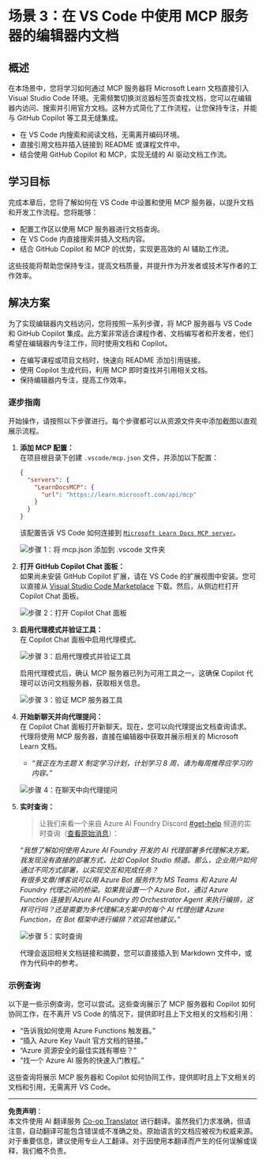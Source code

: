 <!--
CO_OP_TRANSLATOR_METADATA:
{
  "original_hash": "db532b1ec386c9ce38c791653dc3c881",
  "translation_date": "2025-07-14T06:47:29+00:00",
  "source_file": "09-CaseStudy/docs-mcp/solution/scenario3/README.md",
  "language_code": "zh"
}
-->
# 场景 3：在 VS Code 中使用 MCP 服务器的编辑器内文档

## 概述

在本场景中，您将学习如何通过 MCP 服务器将 Microsoft Learn 文档直接引入 Visual Studio Code 环境。无需频繁切换浏览器标签页查找文档，您可以在编辑器内访问、搜索并引用官方文档。这种方式简化了工作流程，让您保持专注，并能与 GitHub Copilot 等工具无缝集成。

- 在 VS Code 内搜索和阅读文档，无需离开编码环境。
- 直接引用文档并插入链接到 README 或课程文件中。
- 结合使用 GitHub Copilot 和 MCP，实现无缝的 AI 驱动文档工作流。

## 学习目标

完成本章后，您将了解如何在 VS Code 中设置和使用 MCP 服务器，以提升文档和开发工作流程。您将能够：

- 配置工作区以使用 MCP 服务器进行文档查询。
- 在 VS Code 内直接搜索并插入文档内容。
- 结合 GitHub Copilot 和 MCP 的优势，实现更高效的 AI 辅助工作流。

这些技能将帮助您保持专注，提高文档质量，并提升作为开发者或技术写作者的工作效率。

## 解决方案

为了实现编辑器内文档访问，您将按照一系列步骤，将 MCP 服务器与 VS Code 和 GitHub Copilot 集成。此方案非常适合课程作者、文档编写者和开发者，他们希望在编辑器内专注工作，同时使用文档和 Copilot。

- 在编写课程或项目文档时，快速向 README 添加引用链接。
- 使用 Copilot 生成代码，利用 MCP 即时查找并引用相关文档。
- 保持编辑器内专注，提高工作效率。

### 逐步指南

开始操作，请按照以下步骤进行。每个步骤都可以从资源文件夹中添加截图以直观展示流程。

1. **添加 MCP 配置：**  
   在项目根目录下创建 `.vscode/mcp.json` 文件，并添加以下配置：  
   ```json
   {
     "servers": {
       "LearnDocsMCP": {
         "url": "https://learn.microsoft.com/api/mcp"
       }
     }
   }
   ```  
   该配置告诉 VS Code 如何连接到 [`Microsoft Learn Docs MCP server`](https://github.com/MicrosoftDocs/mcp)。
   
   ![步骤 1：将 mcp.json 添加到 .vscode 文件夹](../../../../../../translated_images/step1-mcp-json.c06a007fccc3edfaf0598a31903c9ec71476d9fd3ae6c1b2b4321fd38688ca4b.zh.png)
    
2. **打开 GitHub Copilot Chat 面板：**  
   如果尚未安装 GitHub Copilot 扩展，请在 VS Code 的扩展视图中安装。您可以直接从 [Visual Studio Code Marketplace](https://marketplace.visualstudio.com/items?itemName=GitHub.copilot-chat) 下载。然后，从侧边栏打开 Copilot Chat 面板。

   ![步骤 2：打开 Copilot Chat 面板](../../../../../../translated_images/step2-copilot-panel.f1cc86e9b9b8cd1a85e4df4923de8bafee4830541ab255e3c90c09777fed97db.zh.png)

3. **启用代理模式并验证工具：**  
   在 Copilot Chat 面板中启用代理模式。

   ![步骤 3：启用代理模式并验证工具](../../../../../../translated_images/step3-agent-mode.cdc32520fd7dd1d149c3f5226763c1d85a06d3c041d4cc983447625bdbeff4d4.zh.png)

   启用代理模式后，确认 MCP 服务器已列为可用工具之一。这确保 Copilot 代理可以访问文档服务器，获取相关信息。
   
   ![步骤 3：验证 MCP 服务器工具](../../../../../../translated_images/step3-verify-mcp-tool.76096a6329cbfecd42888780f322370a0d8c8fa003ed3eeb7ccd23f0fc50c1ad.zh.png)

4. **开始新聊天并向代理提问：**  
   在 Copilot Chat 面板打开新聊天。现在，您可以向代理提出文档查询请求。代理将使用 MCP 服务器，直接在编辑器中获取并展示相关的 Microsoft Learn 文档。

   - *“我正在为主题 X 制定学习计划，计划学习 8 周，请为每周推荐应学习的内容。”*

   ![步骤 4：在聊天中向代理提问](../../../../../../translated_images/step4-prompt-chat.12187bb001605efc5077992b621f0fcd1df12023c5dce0464f8eb8f3d595218f.zh.png)

5. **实时查询：**

   > 让我们来看一个来自 Azure AI Foundry Discord [#get-help](https://discord.gg/D6cRhjHWSC) 频道的实时查询（[查看原始消息](https://discord.com/channels/1113626258182504448/1385498306720829572)）：
   
   *“我想了解如何使用 Azure AI Foundry 开发的 AI 代理部署多代理解决方案。我发现没有直接的部署方式，比如 Copilot Studio 频道。那么，企业用户如何通过不同方式部署，以实现交互和完成任务？  
   有很多文章/博客说可以用 Azure Bot 服务作为 MS Teams 和 Azure AI Foundry 代理之间的桥梁。如果我设置一个 Azure Bot，通过 Azure Function 连接到 Azure AI Foundry 的 Orchestrator Agent 来执行编排，这样可行吗？还是需要为多代理解决方案中的每个 AI 代理创建 Azure Function，在 Bot 框架中进行编排？欢迎其他建议。”*

   ![步骤 5：实时查询](../../../../../../translated_images/step5-live-queries.49db3e4a50bea27327e3cb18c24d263b7d134930d78e7392f9515a1c00264a7f.zh.png)

   代理会返回相关文档链接和摘要，您可以直接插入到 Markdown 文件中，或作为代码中的参考。

### 示例查询

以下是一些示例查询，您可以尝试。这些查询展示了 MCP 服务器和 Copilot 如何协同工作，在不离开 VS Code 的情况下，提供即时且上下文相关的文档和引用：

- “告诉我如何使用 Azure Functions 触发器。”
- “插入 Azure Key Vault 官方文档的链接。”
- “Azure 资源安全的最佳实践有哪些？”
- “找一个 Azure AI 服务的快速入门教程。”

这些查询将展示 MCP 服务器和 Copilot 如何协同工作，提供即时且上下文相关的文档和引用，无需离开 VS Code。

---

**免责声明**：  
本文件使用 AI 翻译服务 [Co-op Translator](https://github.com/Azure/co-op-translator) 进行翻译。虽然我们力求准确，但请注意，自动翻译可能包含错误或不准确之处。原始语言的文档应被视为权威来源。对于重要信息，建议使用专业人工翻译。对于因使用本翻译而产生的任何误解或误释，我们概不负责。